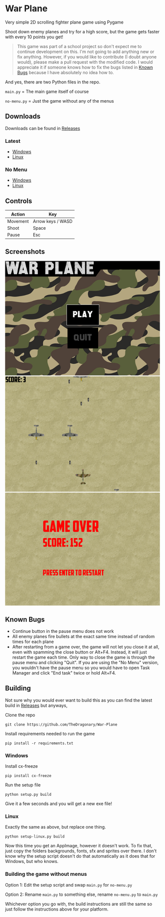 # War Plane
Very simple 2D scrolling fighter plane game using Pygame

Shoot down enemy planes and try for a high score, but the game gets faster with every 10 points you get!

>This game was part of a school project so don't expect me to continue development on this. I'm not going to add anything new or fix anything. However, if you would like to contribute (I doubt anyone would), please make a pull request with the modified code. I would appreciate it if someone knows how to fix the bugs listed in [Known Bugs](https://github.com/TheDragonary/War-Plane/#known-bugs) because I have absolutely no idea how to.

And yes, there are two Python files in the repo.

`main.py` = The main game itself of course

`no-menu.py` = Just the game without any of the menus

## Downloads
Downloads can be found in [Releases](https://github.com/TheDragonary/War-Plane/releases)

### Latest
- [Windows](https://github.com/TheDragonary/War-Plane/releases/latest/download/War-Plane-Windows.zip)
- [Linux](https://github.com/TheDragonary/War-Plane/releases/latest/download/War-Plane-Linux.tar.gz)

### No Menu
- [Windows](https://github.com/TheDragonary/War-Plane/releases/download/v0.1/War-Plane-Windows.zip)
- [Linux](https://github.com/TheDragonary/War-Plane/releases/download/v0.1/War-Plane-Linux.tar.gz)

## Controls

|Action|Key|
|-|-|
|Movement|Arrow keys / WASD|
|Shoot|Space|
|Pause|Esc|

## Screenshots
![](https://github.com/TheDragonary/War-Plane/blob/main/screenshots/1.png)
![](https://github.com/TheDragonary/War-Plane/blob/main/screenshots/2.png)
![](https://github.com/TheDragonary/War-Plane/blob/main/screenshots/3.png)

## Known Bugs
- Continue button in the pause menu does not work
- All enemy planes fire bullets at the exact same time instead of random times for each plane
- After restarting from a game over, the game will not let you close it at all, even with spamming the close button or Alt+F4. Instead, it will just restart the game each time. Only way to close the game is through the pause menu and clicking "Quit". If you are using the "No Menu" version, you wouldn't have the pause menu so you would have to open Task Manager and click "End task" twice or hold Alt+F4.

## Building
Not sure why you would ever want to build this as you can find the latest build in [Releases](https://github.com/TheDragonary/War-Plane/releases) but anyways,

Clone the repo
```
git clone https://github.com/TheDragonary/War-Plane
```
Install requirements needed to run the game
```
pip install -r requirements.txt
```

### Windows
Install cx-freeze
```
pip install cx-freeze
```
Run the setup file
```
python setup.py build
```
Give it a few seconds and you will get a new exe file!

### Linux
Exactly the same as above, but replace one thing.
```
python setup-linux.py build
```
Now this time you get an AppImage, however it doesn't work. To fix that, just copy the folders backgrounds, fonts, sfx and sprites over there. I don't know why the setup script doesn't do that automatically as it does that for Windows, but who knows.

### Building the game without menus
Option 1: Edit the setup script and swap `main.py` for `no-menu.py`

Option 2: Rename `main.py` to something else, rename `no-menu.py` to `main.py`

Whichever option you go with, the build instructions are still the same so just follow the instructions above for your platform.
